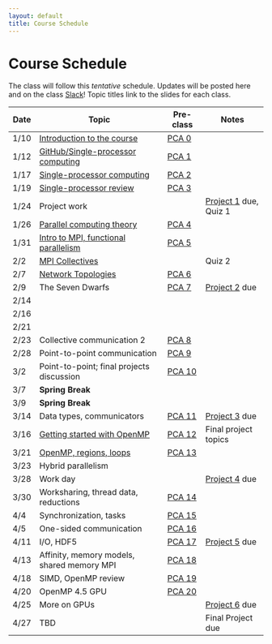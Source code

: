 ```yaml
---
layout: default
title: Course Schedule
---
```


# Course Schedule

The class will follow this _tentative_ schedule. Updates will be posted here and on the class [Slack](http://cmse-822.slack.com)!
Topic titles link to the slides for each class.

Date  | Topic                      | Pre-class |  Notes
------|----------------------------|-----------|------
1/10   | [Introduction to the course](assets/Lecture0.pdf) | [PCA 0](assignments/pca0.md) |  
1/12   | [GitHub/Single-processor computing](assets/Lecture1.pdf) | [PCA 1](assignments/pca1.md)  |
1/17  | [Single-processor computing](assets/Lecture2.pdf) | [PCA 2](assignments/pca2.md) | 
1/19  | [Single-processor review](assets/Lecture3.pdf) | [PCA 3](assignments/pca3.md) |  
1/24  | Project work  |  | [Project 1](assignments/proj1.md) due, Quiz 1
1/26  | [Parallel computing theory](assets/Lecture4.pdf)       | [PCA 4](assignments/pca4.md) | 
1/31  | [Intro to MPI, functional parallelism](assets/Lecture5.pdf)  |   [PCA 5](assignments/pca5.md)
2/2  | [MPI Collectives](assets/Lecture6.pdf)          |  | Quiz 2
2/7  | [Network Topologies](assets/Lecture7.pdf)    | [PCA 6](assignments/pca6.md) | 
2/9  | The Seven Dwarfs | [PCA 7](assignments/pca7.md) | [Project 2](assignments/proj2.md) due
2/14 | 
2/16 | 
2/21 | 
2/23 | Collective communication 2 | [PCA 8](assignments/pca8.md)  | 
2/28 | Point-to-point communication | [PCA 9](assignments/pca9.md) | 
3/2 | Point-to-point; final projects discussion | [PCA 10](assignments/pca10.md) | 
3/7 | **Spring Break**
3/9 | **Spring Break**
3/14 | Data types, communicators    | [PCA 11](assignments/pca11.md) | [Project 3](assignments/proj3.md) due  
3/16 | [Getting started with OpenMP](assets/Lecture14.pdf)  | [PCA 12](assignments/pca12.md) | Final project topics
3/21 | [OpenMP, regions, loops](assets/Lecture16.pdf) | [PCA 13](assignments/pca13.md) | 
3/23 | Hybrid parallelism  | | 
3/28 | Work day   | | [Project 4](assignments/proj4.md) due 
3/30 | Worksharing, thread data, reductions | [PCA 14](assignments/pca14.md) | 
4/4  | Synchronization, tasks | [PCA 15](assignments/pca15.md) | 
4/5  | One-sided communication | [PCA 16](assignments/pca16.md) |
4/11 | I/O, HDF5 | [PCA 17](assignments/pca17.md) | [Project 5](assignments/proj5.md) due
4/13 | Affinity, memory models, shared memory MPI | [PCA 18](assignments/pca18.md) | 
4/18 | SIMD, OpenMP review   | [PCA 19](assignments/pca19.md) | 
4/20 | OpenMP 4.5 GPU   |[PCA 20](assignments/pca20.md) | 
4/25 | More on GPUs | |  [Project 6](assignments/proj6.md) due
4/27 | TBD    | | Final Project due
